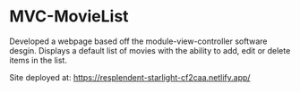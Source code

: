 # MVC-MovieList
 Developed a webpage based off the module-view-controller
software desgin. Displays a default list
of movies with the ability to add,
edit or delete items in the list.

Site deployed at: https://resplendent-starlight-cf2caa.netlify.app/
